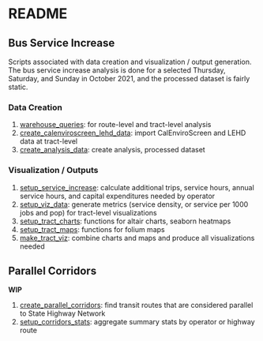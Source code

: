 # README

## Bus Service Increase

Scripts associated with data creation and visualization / output generation. The bus service increase analysis is done for a selected Thursday, Saturday, and Sunday in October 2021, and the processed dataset is fairly static. 

### Data Creation
1. [warehouse_queries](./warehouse_queries.py): for route-level and tract-level analysis
1. [create_calenviroscreen_lehd_data](./create_calenviroscreen_lehd_data.py): import CalEnviroScreen and LEHD data at tract-level
1. [create_analysis_data](./create_analysis_data.py): create analysis, processed dataset


### Visualization / Outputs
1. [setup_service_increase](./setup_service_increase_data.py): calculate additional trips, service hours, annual service hours, and capital expenditures needed by operator
1. [setup_viz_data](./setup_viz_data.py): generate metrics (service density, or service per 1000 jobs and pop) for tract-level visualizations
1. [setup_tract_charts](./setup_tract_charts.py): functions for altair charts, seaborn heatmaps
1. [setup_tract_maps](./setup_tract_maps.py): functions for folium maps
1. [make_tract_viz](./make_tract_viz.py): combine charts and maps and produce all visualizations needed




## Parallel Corridors

**WIP**

1. [create_parallel_corridors](./create_parallel_corridors.py): find transit routes that are considered parallel to State Highway Network
1. [setup_corridors_stats](./setup_corridors_stats.py): aggregate summary stats by operator or highway route
